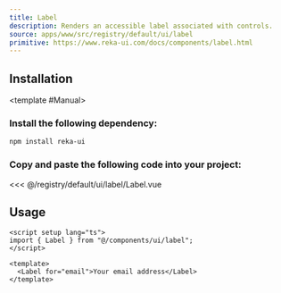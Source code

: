 ```yaml
---
title: Label
description: Renders an accessible label associated with controls.
source: apps/www/src/registry/default/ui/label
primitive: https://www.reka-ui.com/docs/components/label.html
---
```


<ComponentPreview name="LabelDemo" />

## Installation

<TabPreview name="CLI">
<template #CLI>

```bash
npx shadcn-vue@latest add label
```

</template>

<template #Manual>

<Steps>

### Install the following dependency:

```bash
npm install reka-ui
```

### Copy and paste the following code into your project:

<<< @/registry/default/ui/label/Label.vue

</Steps>

</template>
</TabPreview>

## Usage

```vue
<script setup lang="ts">
import { Label } from "@/components/ui/label";
</script>

<template>
  <Label for="email">Your email address</Label>
</template>
```
